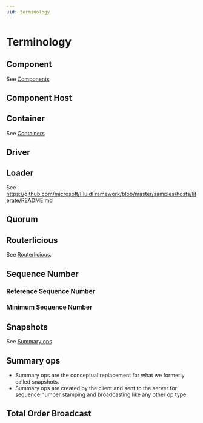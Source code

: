```yaml
---
uid: terminology
---
```


# Terminology

## Component

See [Components](./concepts.md#components)

## Component Host

## Container

See [Containers](./concepts.md#containers)

## Driver

## Loader

See <https://github.com/microsoft/FluidFramework/blob/master/samples/hosts/literate/README.md>

## Quorum

## Routerlicious

See [Routerlicious](../architecture/server/README.md).

## Sequence Number

### Reference Sequence Number

### Minimum Sequence Number

## Snapshots

See [Summary ops](#summary-ops)

## Summary ops

- Summary ops are the conceptual replacement for what we formerly called snapshots.
- Summary ops are created by the client and sent to the server for sequence number stamping and broadcasting like any
  other op type.

## Total Order Broadcast
